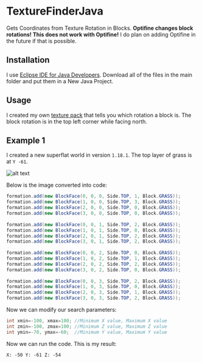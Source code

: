 # TextureFinderJava

Gets Coordinates from Texture Rotation in Blocks. **Optifine changes block rotations! This does not work with Optifine!** I do plan on adding Optifine in the future if that is possible.

## Installation

I use [Eclipse IDE for Java Developers](https://www.eclipse.org/).
Download all of the files in the main folder and put them in a New Java Project.

## Usage

I created my own [texture pack](https://cdn.discordapp.com/attachments/945391588748689438/945391855414165574/BlockRotations.zip) that tells you which rotation a block is. The block rotation is in the top left corner while facing north.

## Example 1

I created a new superflat world in version `1.18.1`. The top layer of grass is at `Y -61`.

![alt text](https://cdn.discordapp.com/attachments/945391588748689438/945398862288408576/example_1.png)

Below is the image converted into code:

```java
formation.add(new BlockFace(0, 0, 0, Side.TOP, 1, Block.GRASS));
formation.add(new BlockFace(1, 0, 0, Side.TOP, 3, Block.GRASS));
formation.add(new BlockFace(2, 0, 0, Side.TOP, 0, Block.GRASS));
formation.add(new BlockFace(3, 0, 0, Side.TOP, 0, Block.GRASS));
		
formation.add(new BlockFace(0, 0, 1, Side.TOP, 2, Block.GRASS));
formation.add(new BlockFace(1, 0, 1, Side.TOP, 0, Block.GRASS));
formation.add(new BlockFace(2, 0, 1, Side.TOP, 2, Block.GRASS));
formation.add(new BlockFace(3, 0, 1, Side.TOP, 2, Block.GRASS));
		
formation.add(new BlockFace(0, 0, 2, Side.TOP, 0, Block.GRASS));
formation.add(new BlockFace(1, 0, 2, Side.TOP, 1, Block.GRASS));
formation.add(new BlockFace(2, 0, 2, Side.TOP, 2, Block.GRASS));
formation.add(new BlockFace(3, 0, 2, Side.TOP, 0, Block.GRASS));
		
formation.add(new BlockFace(0, 0, 3, Side.TOP, 2, Block.GRASS));
formation.add(new BlockFace(1, 0, 3, Side.TOP, 0, Block.GRASS));
formation.add(new BlockFace(2, 0, 3, Side.TOP, 1, Block.GRASS));
formation.add(new BlockFace(3, 0, 3, Side.TOP, 2, Block.GRASS));
```

Now we can modify our search parameters:

```java
int xmin=-100, xmax=100; //Minimum X value, Maximum X value
int zmin=-100, zmax=100; //Minimum Z value, Maximum Z value
int ymin=-70, ymax=-60;  //Minimum Y value, Maximum Y value
```

Now we can run the code. This is my result:
```
X: -50 Y: -61 Z: -54
```
